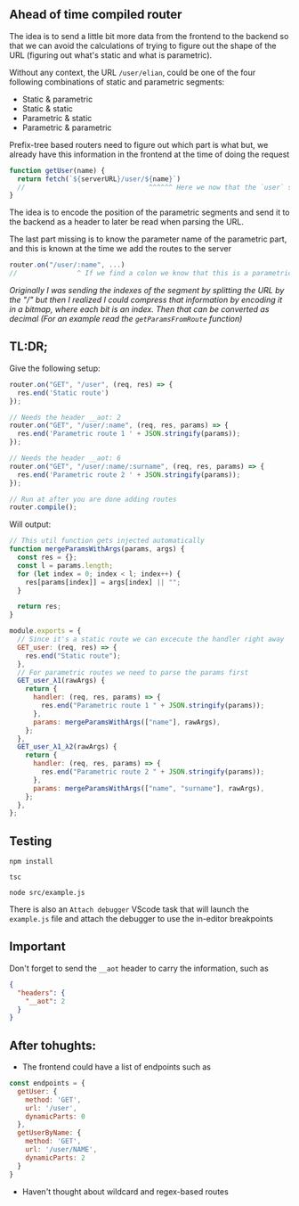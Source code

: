 ## Ahead of time compiled router

The idea is to send a little bit more data from the frontend to the backend so that we can avoid the calculations of trying to figure out the shape of the URL (figuring out what's static and what is parametric).

Without any context, the URL `/user/elian`, could be one of the four following combinations of static and parametric segments:
- Static & parametric
- Static & static
- Parametric & static
- Parametric & parametric

Prefix-tree based routers need to figure out which part is what but, we already have this information in the frontend at the time of doing the request
```javascript
function getUser(name) {
  return fetch(`${serverURL}/user/${name}`)
  //                               ^^^^^^ Here we now that the `user` segment of the URL is static and the second part is parametric
}
```

The idea is to encode the position of the parametric segments and send it to the backend as a header to later be read when parsing the URL.

The last part missing is to know the parameter name of the parametric part, and this is known at the time we add the routes to the server
```javascript
router.on("/user/:name", ...)
//               ^ If we find a colon we know that this is a parametric segment
```


_Originally I was sending the indexes of the segment by splitting the URL by the "/" but then I realized I could compress that information by encoding it in a bitmap, where each bit is an index. Then that can be converted as decimal (For an example read the `getParamsFromRoute` function)_

## TL:DR;

Give the following setup:
```javascript
router.on("GET", "/user", (req, res) => {
  res.end('Static route')
});

// Needs the header __aot: 2
router.on("GET", "/user/:name", (req, res, params) => {
  res.end('Parametric route 1 ' + JSON.stringify(params));
});

// Needs the header __aot: 6
router.on("GET", "/user/:name/:surname", (req, res, params) => {
  res.end('Parametric route 2 ' + JSON.stringify(params));
});

// Run at after you are done adding routes
router.compile();
```

Will output:
```javascript
// This util function gets injected automatically
function mergeParamsWithArgs(params, args) {
  const res = {};
  const l = params.length;
  for (let index = 0; index < l; index++) {
    res[params[index]] = args[index] || "";
  }

  return res;
}

module.exports = {
  // Since it's a static route we can excecute the handler right away
  GET_user: (req, res) => {
    res.end("Static route");
  },
  // For parametric routes we need to parse the params first
  GET_user_λ1(rawArgs) {
    return {
      handler: (req, res, params) => {
        res.end("Parametric route 1 " + JSON.stringify(params));
      },
      params: mergeParamsWithArgs(["name"], rawArgs),
    };
  },
  GET_user_λ1_λ2(rawArgs) {
    return {
      handler: (req, res, params) => {
        res.end("Parametric route 2 " + JSON.stringify(params));
      },
      params: mergeParamsWithArgs(["name", "surname"], rawArgs),
    };
  },
};
```

## Testing

```
npm install

tsc

node src/example.js
```

There is also an `Attach debugger` VScode task that will launch the `example.js` file and attach the debugger to use the in-editor breakpoints

## Important
Don't forget to send the `__aot` header to carry the information, such as
```json
{
  "headers": {
    "__aot": 2
  }
}
```

## After tohughts:
- The frontend could have a list of endpoints such as
``` javascript
const endpoints = {
  getUser: {
    method: 'GET',
    url: '/user',
    dynamicParts: 0
  },
  getUserByName: {
    method: 'GET',
    url: '/user/NAME',
    dynamicParts: 2
  }
}
```
- Haven't thought about wildcard and regex-based routes
